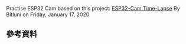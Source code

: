 Practise ESP32 Cam based on this project:
	[ESP32-Cam Time-Lapse](https://bitluni.net/esp32camtimelapse) By Bitluni on Friday, January 17, 2020
	
## 參考資料 ##
